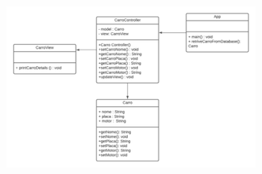 <img src="https://github.com/FelipeASousa/Bertoti/blob/main/Engenharia%203/MVC/MVC.png" width="1000px"/>
